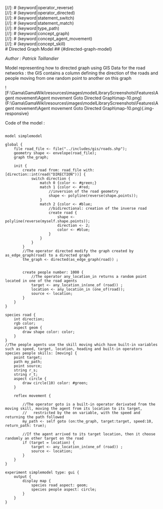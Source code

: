 [//]: # (keyword|operator_polyline)
<div class='gama-keyword-style' id ='137_0_433_operator-polyline'></div>
[//]: # (keyword|operator_reverse)
<div class='gama-keyword-style' id ='137_1_452_operator-reverse'></div>
[//]: # (keyword|operator_directed)
<div class='gama-keyword-style' id ='137_2_261_operator-directed'></div>
[//]: # (keyword|statement_switch)
<div class='gama-keyword-style' id ='137_3_631_statement-switch'></div>
[//]: # (keyword|statement_match)
<div class='gama-keyword-style' id ='137_4_604_statement-match'></div>
[//]: # (keyword|type_path)
<div class='gama-keyword-style' id ='137_5_1559_type-path'></div>
[//]: # (keyword|concept_graph)
<div class='gama-keyword-style' id ='137_6_47_concept-graph'></div>
[//]: # (keyword|concept_agent_movement)
<div class='gama-keyword-style' id ='137_7_4_concept-agent-movement'></div>
[//]: # (keyword|concept_skill)
<div class='gama-keyword-style' id ='137_8_101_concept-skill'></div>
#  Directed Graph Model ## {#directed-graph-model}


_Author :  Patrick Taillandier_

Model representing how to directed graph using GIS Data for the road networks : the GIS contains a column defining the direction of the roads and people moving from one random point to another on this graph


![F:\Gama\GamaWiki\resources\images\modelLibraryScreenshots\Features\Agent movement\Agent movement Goto Directed Graph\map-10.png](F:\Gama\GamaWiki\resources\images\modelLibraryScreenshots\Features\Agent movement\Agent movement Goto Directed Graph\map-10.png){.img-responsive}

Code of the model : 

```

model simplemodel

global {
	file road_file <- file("../includes/gis/roads.shp");
	geometry shape <- envelope(road_file);
	graph the_graph; 
	
	init {
		create road from: road_file with:[direction::int(read("DIRECTION"))] {
			switch direction {
				match 0 {color <- #green;}
				match 1 {color <- #red;
					//inversion of the road geometry
					shape <- polyline(reverse(shape.points));
				}
				match 2 {color <- #blue;
					//bidirectional: creation of the inverse road
					create road {
						shape <- polyline(reverse(myself.shape.points));
						direction <- 2;
						color <- #blue;
					}
				} 
			}
		}
		//The operator directed modify the graph created by as_edge_graph(road) to a directed graph
		the_graph <- directed(as_edge_graph(road)) ;
		
		
		create people number: 1000 {
			//The operator any_location_in returns a random point located in one of the road agents
			target <- any_location_in(one_of (road)) ;
			location <- any_location_in (one_of(road));
			source <- location;
		} 
	}
}

species road {
	int direction;
	rgb color;
	aspect geom {
		draw shape color: color;
	}
}
//The people agents use the skill moving which have built-in variables such as speed, target, location, heading and built-in operators
species people skills: [moving] {
	point target;
	path my_path; 
	point source;
	string r_s;
	string r_t; 
	aspect circle {
		draw circle(10) color: #green;
	}
	
	reflex movement {
		
		//The operator goto is a built-in operator derivated from the moving skill, moving the agent from its location to its target, 
		//   restricted by the on variable, with the speed and returning the path followed
		my_path <- self goto (on:the_graph, target:target, speed:10, return_path: true);
		
		//If the agent arrived to its target location, then it choose randomly an other target on the road
		if (target = location) {			
			target <- any_location_in(one_of (road)) ;
			source <- location;
		}
	}
}

experiment simplemodel type: gui {
	output {
		display map {
			species road aspect: geom;
			species people aspect: circle;
		}
	}
}
```